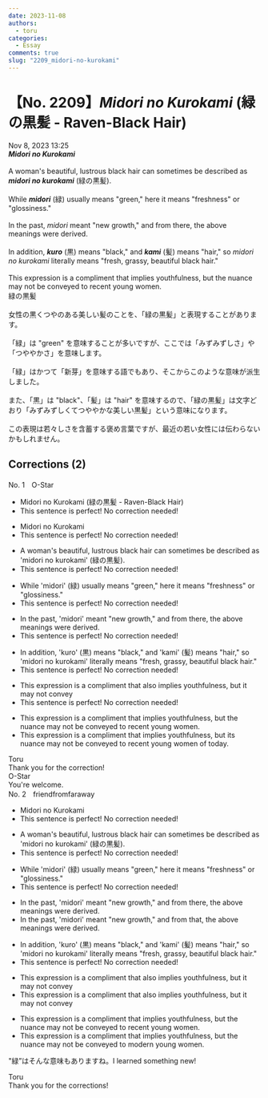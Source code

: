 ```yaml
---
date: 2023-11-08
authors:
  - toru
categories:
  - Essay
comments: true
slug: "2209_midori-no-kurokami"
---
```


# 【No. 2209】<strong><em>Midori no Kurokami</strong></em> (緑の黒髪 - Raven-Black Hair)
<div class="date">Nov 8, 2023 13:25</div>
<div id="post"><div id="body_show_ori">
<strong><em>Midori no Kurokami</strong></em><br/><br/>A woman's beautiful, lustrous black hair can sometimes be described as <strong><em>midori no kurokami</em></strong> (緑の黒髪).<br/><br/>While <strong><em>midori</em></strong> (緑) usually means "green," here it means "freshness" or "glossiness."<br/><br/>In the past, <em>midori</em> meant "new growth," and from there, the above meanings were derived.<br/><br/>In addition, <strong><em>kuro</em></strong> (黒) means "black," and <strong><em>kami</em></strong> (髪) means "hair," so <em>midori no kurokami</em> literally means "fresh, grassy, beautiful black hair."<br/><br/>This expression is a compliment that implies youthfulness, but the nuance may not be conveyed to recent young women.
</div></div>

<!-- more -->

<div id="post_ja"><div id="body_show_mo">
緑の黒髪<br/><br/>女性の黒くつやのある美しい髪のことを、「緑の黒髪」と表現することがあります。<br/><br/>「緑」は "green" を意味することが多いですが、ここでは「みずみずしさ」や「つややかさ」を意味します。<br/><br/>「緑」はかつて「新芽」を意味する語でもあり、そこからこのような意味が派生しました。<br/><br/>また、「黒」は "black"、「髪」は "hair" を意味するので、「緑の黒髪」は文字どおり「みずみずしくてつややかな美しい黒髪」という意味になります。<br/><br/>この表現は若々しさを含蓄する褒め言葉ですが、最近の若い女性には伝わらないかもしれません。
</div></div>

## Corrections (2)
<div id="block"><div class="first_name"> No. 1　<span class="just_name">O-Star</span></div><div id="block2">
<ul class="correction_field">
<li class="incorrect">Midori no Kurokami (緑の黒髪 - Raven-Black Hair)</li>
<li class="corrected perfect">This sentence is perfect! No correction needed!</li>
</ul>
<ul class="correction_field">
<li class="incorrect">Midori no Kurokami</li>
<li class="corrected perfect">This sentence is perfect! No correction needed!</li>
</ul>
<ul class="correction_field">
<li class="incorrect">A woman's beautiful, lustrous black hair can sometimes be described as 'midori no kurokami' (緑の黒髪).</li>
<li class="corrected perfect">This sentence is perfect! No correction needed!</li>
</ul>
<ul class="correction_field">
<li class="incorrect">While 'midori' (緑) usually means "green," here it means "freshness" or "glossiness."</li>
<li class="corrected perfect">This sentence is perfect! No correction needed!</li>
</ul>
<ul class="correction_field">
<li class="incorrect">In the past, 'midori' meant "new growth," and from there, the above meanings were derived.</li>
<li class="corrected perfect">This sentence is perfect! No correction needed!</li>
</ul>
<ul class="correction_field">
<li class="incorrect">In addition, 'kuro' (黒) means "black," and 'kami' (髪) means "hair," so 'midori no kurokami' literally means "fresh, grassy, beautiful black hair."</li>
<li class="corrected perfect">This sentence is perfect! No correction needed!</li>
</ul>
<ul class="correction_field">
<li class="incorrect">This expression is a compliment that also implies youthfulness, but it may not convey</li>
<li class="corrected perfect">This sentence is perfect! No correction needed!</li>
</ul>
<ul class="correction_field">
<li class="incorrect">This expression is a compliment that implies youthfulness, but the nuance may not be conveyed to recent young women.</li>
<li class="corrected correct">
This expression is a compliment that implies youthfulness, but<span class="f_bold"> its</span> nuance may not be conveyed to <span class="sline"><span class="f_red">recent</span></span> young women <span class="f_bold">of today.</span>
</li>
</ul>
</div><div class="name"><span class="just_name">Toru</span><br>
Thank you for the correction!
</div>
<div class="name"><span class="just_name">O-Star</span><br>
You're welcome.
</div>
</div>
<div id="block"><div class="first_name"> No. 2　<span class="just_name">friendfromfaraway</span></div><div id="block2">
<ul class="correction_field">
<li class="incorrect">Midori no Kurokami</li>
<li class="corrected perfect">This sentence is perfect! No correction needed!</li>
</ul>
<ul class="correction_field">
<li class="incorrect">A woman's beautiful, lustrous black hair can sometimes be described as 'midori no kurokami' (緑の黒髪).</li>
<li class="corrected perfect">This sentence is perfect! No correction needed!</li>
</ul>
<ul class="correction_field">
<li class="incorrect">While 'midori' (緑) usually means "green," here it means "freshness" or "glossiness."</li>
<li class="corrected perfect">This sentence is perfect! No correction needed!</li>
</ul>
<ul class="correction_field">
<li class="incorrect">In the past, 'midori' meant "new growth," and from there, the above meanings were derived.</li>
<li class="corrected correct">
In the past, 'midori' meant "new growth," and from <span class="f_blue">that</span>, the above meanings were derived.
</li>
</ul>
<ul class="correction_field">
<li class="incorrect">In addition, 'kuro' (黒) means "black," and 'kami' (髪) means "hair," so 'midori no kurokami' literally means "fresh, grassy, beautiful black hair."</li>
<li class="corrected perfect">This sentence is perfect! No correction needed!</li>
</ul>
<ul class="correction_field">
<li class="incorrect">This expression is a compliment that also implies youthfulness, but it may not convey</li>
<li class="corrected correct">
<span class="sline">This expression is a compliment that also implies youthfulness, but it may not convey</span>
</li>
</ul>
<ul class="correction_field">
<li class="incorrect">This expression is a compliment that implies youthfulness, but the nuance may not be conveyed to recent young women.</li>
<li class="corrected correct">
This expression is a compliment that implies youthfulness, but the nuance may not be conveyed to <span class="f_blue">modern </span>young women.
</li>
</ul>
<p class="comment_small">
 "緑”はそんな意味もありますね。I learned something new!
</p>

</div><div class="name"><span class="just_name">Toru</span><br>
Thank you for the corrections!
</div>
</div>
